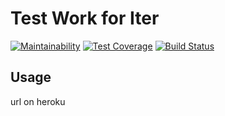 Test Work for Iter
====================
[![Maintainability](https://api.codeclimate.com/v1/badges/81fbc4744a52b8515e9e/maintainability)](https://codeclimate.com/github/Colonizator1/iter_testwork/maintainability) [![Test Coverage](https://api.codeclimate.com/v1/badges/81fbc4744a52b8515e9e/test_coverage)](https://codeclimate.com/github/Colonizator1/iter_testwork/test_coverage) [![Build Status](https://travis-ci.com/Colonizator1/iter_testwork.svg?branch=master)](https://travis-ci.com/Colonizator1/iter_testwork)

## Usage
url on heroku

